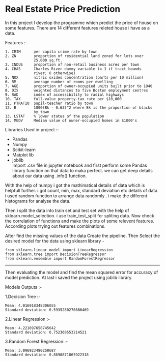 
# Real Estate Price Prediction 
In this project I develop the programme which predict the price of house 
on some features. There are 14 different features releted house i have as a data. 

Features :-     

    1. CRIM      per capita crime rate by town  
    2. ZN        proportion of residential land zoned for lots over 
                 25,000 sq.ft.  
    3. INDUS     proportion of non-retail business acres per town   
    4. CHAS      Charles River dummy variable (= 1 if tract bounds 
                 river; 0 otherwise)    
    5. NOX       nitric oxides concentration (parts per 10 million)
    6. RM        average number of rooms per dwelling   
    7. AGE       proportion of owner-occupied units built prior to 1940 
    8. DIS       weighted distances to five Boston employment centres   
    9. RAD       index of accessibility to radial highways  
    10. TAX      full-value property-tax rate per $10,000   
    11. PTRATIO  pupil-teacher ratio by town    
    12. B        1000(Bk - 0.63)^2 where Bk is the proportion of blacks 
                 by town    
    13. LSTAT    % lower status of the population       
    14. MEDV     Median value of owner-occupied homes in $1000's    

Libraries Used in project :-    
* Pandas
* Numpy
* Scikit-learn
* Matplot lib
* joblib        
Import .csv file in jupyter notebook and first perform some Pandas library
function on that data to maka perfect. we can get deep details about 
our data using .info() function.    

With the help of numpy i got the mathimatical details of data 
which is helpfull further. i got count, min, max, standard deviation
etc details of data. i used random function to arrange data randomly
. i make the different histograms for analyse the data.

Then i split the data into train set and test set with the help
of sklearn.model_selection. i use train_test_split for spliting
data. Now check the correlation of functions and make the plots
of some relevent features. According plots trying out features 
combinations.   

After find the missing values of the data Create the pipeline.
Then Select the desired model for the data using sklearn library -   

    from sklearn.linear_model import LinearRegression
    from sklearn.tree import DecisionTreeRegressor
    from sklearn.ensemble import RandomForestRegressor
***

    
Then evaluating the model and find the mean squared error for 
accuracy of model prediction. At last i saved the project 
using joblib library.   

Models Outputs :-

1.Decision Tree :-

    Mean: 4.016918348306055
    Standard deviation: 0.5935280276680469
    
    
2.Linear Regression :-

    Mean: 4.221897658745642
    Standard deviation: 0.752369553214521
    

3.Random Forest Regression :-

    Mean: 3.096923480250687
    Standard deviation: 0.8690871865922318
